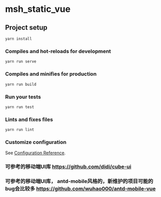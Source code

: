 # msh_static_vue

## Project setup
```
yarn install
```

### Compiles and hot-reloads for development
```
yarn run serve
```

### Compiles and minifies for production
```
yarn run build
```

### Run your tests
```
yarn run test
```

### Lints and fixes files
```
yarn run lint
```

### Customize configuration
See [Configuration Reference](https://cli.vuejs.org/config/).


### 可参考的移动端UI库 https://github.com/didi/cube-ui

### 可参考的移动端UI库， antd-mobile风格的，新维护的项目可能的bug会比较多 https://github.com/wuhao000/antd-mobile-vue
